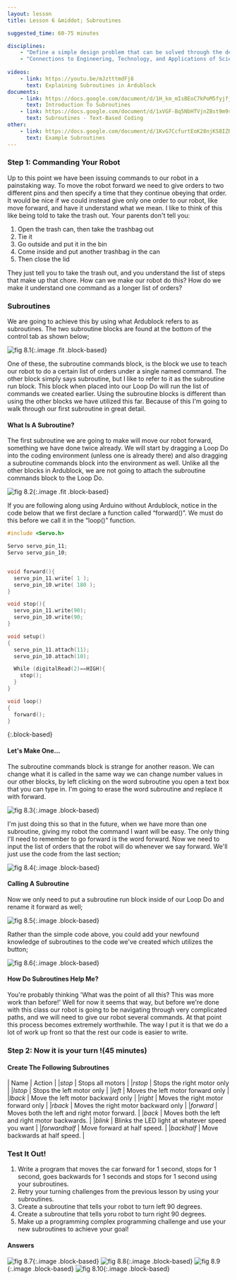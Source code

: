```yaml
---
layout: lesson
title: Lesson 6 &middot; Subroutines

suggested_time: 60-75 minutes  

disciplines:
    - "Define a simple design problem that can be solved through the development of an object, tool, process, or system and includes several criteria for success and constraints on materials, time, or cost. (3-5-ETS1-1)"
    - "Connections to Engineering, Technology, and Applications of Science: Influence of Engineering, Technology, and Science on Society and the Natural World Engineers improve existing technologies or develop new ones. (4-PS3-4)"
     
videos:
    - link: https://youtu.be/mJztttmdFj8
      text: Explaining Subroutines in Ardublock
documents:
    - link: https://docs.google.com/document/d/1H_km_mIsBEoC7kPoM5fyjfje3Bg5KI3XoUvjNfSUag4/view
      text: Introduction To Subroutines
    - link: https://docs.google.com/document/d/1xVGF-Bq5NbHTVjnZBst9m9sjLJsxC6KMphYbhcsgeVY/view
      text: Subroutines - Text-Based Coding
other:
    - link: https://docs.google.com/document/d/1KvG7CcfurtEoK28njKS8IZRMv-oCGBhf5GuT9uA-hTI/view
      text: Example Subroutines
---
```


### Step 1: Commanding Your Robot
Up to this point we have been issuing commands to our robot in a painstaking way. To move the robot forward we need to give orders to two different pins and then specify a time that they continue obeying that order. It would be nice if we could instead give only one order to our robot, like move forward, and have it understand what we mean. I like to think of this like being told to take the trash out. Your parents don't tell you: 

1. Open the trash can, then take the trashbag out
2. Tie it
3. Go outside and put it in the bin
4. Come inside and put another trashbag in the can
5. Then close the lid

They just tell you to take the trash out, and you understand the list of steps that make up that chore. How can we make our robot do this? How do we make it understand one command as a longer list of orders?

### Subroutines
We are going to achieve this by using what Ardublock refers to as subroutines. The two subroutine blocks are found at the bottom of the control tab as shown below;

![fig 8.1](fig-8_1.png){:.image .fit .block-based}


One of these, the subroutine commands block, is the block we use to teach our robot to do a certain list of orders under a single named command. The other block simply says subroutine, but I like to refer to it as the subroutine run block. This block when placed into our Loop Do will run the list of commands we created earlier. Using the subroutine blocks is different than using the other blocks we have utilized this far. Because of this I'm going to walk through our first subroutine in great detail.

#### What Is A Subroutine?
The first subroutine we are going to make will move our robot forward, something we have done twice already. We will start by dragging a Loop Do into the coding environment (unless one is already there) and also dragging a subroutine commands block into the environment as well. Unlike all the other blocks in Ardublock, we are not going to attach the subroutine commands block to the Loop Do.

![fig 8.2](fig-8_2.png){:.image .fit .block-based}

If you are following along using Arduino without Ardublock, notice in the code below that we first declare a function called “forward()”.  We must do this before we call it in the “loop()” function.  

```c
#include <Servo.h>

Servo servo_pin_11;
Servo servo_pin_10;


void forward(){
  servo_pin_11.write( 1 );
  servo_pin_10.write( 180 );
}

void stop(){
  servo_pin_11.write(90);
  servo_pin_10.write(90;
}

void setup()
{
  servo_pin_11.attach(11);
  servo_pin_10.attach(10);

  While (digitalRead(2)==HIGH){
    stop();
  }
}

void loop()
{
  forward();
}
```
{:.block-based}

#### Let's Make One…
The subroutine commands block is strange for another reason. We can change what it is called in the same way we can change number values in our other blocks, by left clicking on the word subroutine you open a text box that you can type in. I'm going to erase the word subroutine and replace it with forward.

![fig 8.3](fig-8_3.png){:.image .block-based}

I'm just doing this so that in the future, when we have more than one subroutine, giving my robot the command I want will be easy. The only thing I'll need to remember to go forward is the word forward. Now we need to input the list of orders that the robot will do whenever we say forward. We'll just use the code from the last section;

![fig 8.4](fig-8_4.png){:.image .block-based}

#### Calling A Subroutine
Now we only need to put a subroutine run block inside of our Loop Do and rename it forward as well;

![fig 8.5](fig-8_5.png){:.image .block-based}

Rather than the simple code above, you could add your newfound knowledge of subroutines to the code we've created which utilizes the button;

![fig 8.6](fig-8_6.png){:.image .block-based}

#### How Do Subroutines Help Me?
You're probably thinking 'What was the point of all this? This was more work than before!' Well for now it seems that way, but before we're done with this class our robot is going to be navigating through very complicated paths, and we will need to give our robot several commands. At that point this process becomes extremely worthwhile. The way I put it is that we do a lot of work up front so that the rest our code is easier to write.

### Step 2: Now it is your turn !(45 minutes) 
#### Create The Following Subroutines
| Name | Action |
|*stop* | Stops all motors |
|*rstop* | Stops the right motor only |
|*lstop* | Stops the left motor only |
|*left* | Moves the left motor forward only |
|*lback* | Move the left motor backward only |
|*right* | Moves the right motor forward only |
|*rback* | Moves the right motor backward only |
|*forward* | Moves both the left and right motor forward. |
|*back* | Moves both the left and right motor backwards. |
|*blink* | Blinks the LED light at whatever speed you want |
|*forwardhalf* | Move forward at half speed. |
|*backhalf* | Move backwards at half speed. |

### Test It Out!
1. Write a program that moves the car forward for 1 second, stops for 1 second, goes backwards for 1 seconds and stops for 1 second using your subroutines.
2. Retry your turning challenges from the previous lesson by using your subroutines.
3. Create a subroutine that tells your robot to turn left 90 degrees.
4. Create a subroutine that tells yoru robot to turn right 90 degrees.
5. Make up a programming complex programming challenge and use your new subroutines to achieve your goal!

#### Answers

![fig 8.7](fig-8_7.png){:.image .block-based}
![fig 8.8](fig-8_8.png){:.image .block-based}
![fig 8.9](fig-8_9.png){:.image .block-based}
![fig 8.10](fig-8_10.png){:.image .block-based}